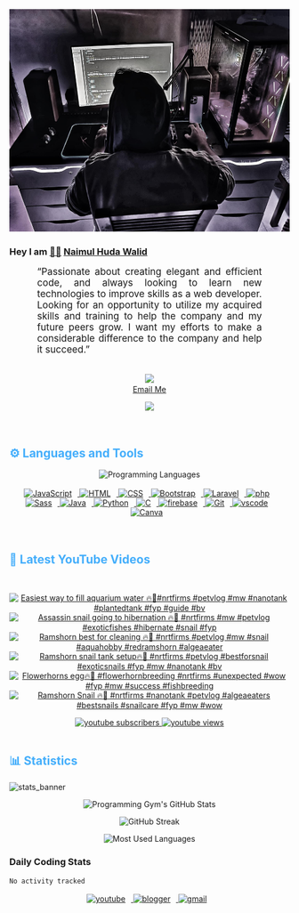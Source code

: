<!-- ![github_cover_banner](https://www.digitalsolutionservices.com/img/services/web%20development.gif)-->

<div align="center" style="display:block;">
    <img height="400px" width="100%" alt="github cover banner" src="https://raw.githubusercontent.com/NaimulHudaWalid/NaimulHudaWalid/main/272276268_3114779035434264_920860974401480824_n.jpg"/> 
</div>

### Hey I am [👨🏻‍][facebook] [Naimul Huda Walid][youtube]



<p align:"center" style="text-align: justify; margin: 0 50px; font-size: 17px;" >
   “Passionate about creating elegant and efficient code, and always looking to learn new technologies to improve skills as a web developer. Looking for an opportunity to utilize my acquired skills and training to help the company and my future peers grow. I want my efforts to make a considerable difference to the company and help it succeed.”
<br>
<br>
<div align="center">

![](https://visitor-badge.glitch.me/badge?page_id=NaimulHudaWalid)
    <br />
[Email Me](mailto:dev.naimulhuda@gmail.com)
</div>
</p>
<!-- Typing SVG by DenverCoder1 - https://github.com/DenverCoder1/readme-typing-svg -->
<p align="center">
<!--   <a href="https://github.com/DenverCoder1/readme-typing-svg"> -->
    <img src="https://readme-typing-svg.herokuapp.com?color=E22FE4&width=380&height=45&lines=Open-Source+Enthusiast;Learning+In+Public;Empowering+Others;Nice+To+Meet+You+...&center=true"></a>

</p>
<br>
<!-- Languages and Tools -->

<h2 style="color: #44AEFB">⚙️ Languages and Tools</h2>
<div align="center" style="display:block;">
    <img width="100px" alt="Programming Languages" src="https://user-images.githubusercontent.com/78341798/194531121-47b0119a-ce00-439d-b586-125f86acb098.png"/> 
</div>
<br>   
<!-- Icons Resources -->
<!-- https://devicon.dev/ -->
<!-- https://cdn.jsdelivr.net/npm/simple-icons@v3/icons/ -->
<div align="center">
  <a href="https://developer.mozilla.org/en-US/docs/Web/JavaScript" target="_blank" rel="noreferrer">
      <img  alt="JavaScript" height="50px" style="padding-right:10px;" src="https://cdn.jsdelivr.net/gh/devicons/devicon/icons/javascript/javascript-plain.svg"/>
  </a>
  
 
  <a href="https://developer.mozilla.org/en-US/docs/Web/HTML" target="_blank" rel="noreferrer">
      <img  alt="HTML" height="50px" style="padding-right:10px;" src="https://cdn.jsdelivr.net/gh/devicons/devicon/icons/html5/html5-original.svg"/>
  </a>
  <a href="https://developer.mozilla.org/en-US/docs/Web/CSS" target="_blank" rel="noreferrer">
      <img  alt="CSS" height="50px" style="padding-right:10px;" src="https://cdn.jsdelivr.net/gh/devicons/devicon/icons/css3/css3-original.svg"/>
  </a>
  <a href="https://getbootstrap.com/" target="_blank" rel="noreferrer">
      <img  alt="Bootstrap" height="50px" style="padding-right:10px;" src="https://cdn.jsdelivr.net/gh/devicons/devicon/icons/bootstrap/bootstrap-original.svg"/>
  </a> 
  <a href="https://laravel.com/" target="_blank" rel="noreferrer">
      <img  alt="Laravel" height="50px" style="padding-right:10px;" src="https://cdn.jsdelivr.net/gh/devicons/devicon/icons/laravel/laravel-plain.svg"/>
  </a>
  <a href="https://www.php.net/" target="_blank" rel="noreferrer">
      <img  alt="php" height="50px" style="padding-right:10px;" src="https://cdn.jsdelivr.net/gh/devicons/devicon/icons/php/php-original.svg"/>
  </a>
  <a href="https://sass-lang.com/" target="_blank" rel="noreferrer">
      <img  alt="Sass" height="50px" style="padding-right:10px;" src="https://cdn.jsdelivr.net/gh/devicons/devicon/icons/sass/sass-original.svg"/>
  </a>
  <a href="https://www.java.com/en/" target="_blank" rel="noreferrer">
      <img  alt="Java" height="50px" style="padding-right:10px;" src="https://cdn.jsdelivr.net/gh/devicons/devicon/icons/java/java-original.svg"/>
  </a>    
  <a href="https://www.python.org/" target="_blank" rel="noreferrer">
      <img  alt="Python" height="50px" style="padding-right:10px;" src="https://cdn.jsdelivr.net/gh/devicons/devicon/icons/python/python-original.svg"/>
  </a>
  <a href="https://www.cprogramming.com/" target="_blank" rel="noreferrer">
      <img  alt="C" height="50px" style="padding-right:10px;" src="https://cdn.jsdelivr.net/gh/devicons/devicon/icons/c/c-original.svg"/>
  </a>
  
  <a href="https://firebase.google.com/" target="_blank" rel="noreferrer">
      <img  alt="firebase" height="50px" style="padding-right:10px;" src="https://cdn.jsdelivr.net/gh/devicons/devicon/icons/firebase/firebase-plain.svg"/>
  </a>
 
  <a href="https://git-scm.com/" target="_blank" rel="noreferrer">
      <img  alt="Git" height="50px" style="padding-right:10px;" src="https://cdn.jsdelivr.net/gh/devicons/devicon/icons/git/git-original.svg"/>
  </a>
  
  <a href="https://code.visualstudio.com/" target="_blank" rel="noreferrer">
      <img  alt="vscode" height="50px" style="padding-right:10px;"src="https://cdn.jsdelivr.net/gh/devicons/devicon/icons/vscode/vscode-original.svg"/>
  </a>
  <a href="https://www.canva.com/" target="_blank" rel="noreferrer">
      <img  alt="Canva" height="50px" style="padding-right:10px;" src="https://cdn.jsdelivr.net/gh/devicons/devicon/icons/canva/canva-original.svg"/> 
  </a>
</div>
<br>
<br>

<!-- Latest YouTube Videos -->

<h2 style="color: #44AEFB">🎦 Latest YouTube Videos</h2>
<br />

<!-- Resource/Reference: https://github.com/DenverCoder1/github-readme-youtube-cards -->
<div class="youtube videos cards" align="center">

<!-- BEGIN YOUTUBE-CARDS -->
[![Easiest way to fill aquarium water 🔥🖤#nrtfirms #petvlog #mw #nanotank #plantedtank #fyp #guide #bv](https://ytcards.demolab.com/?id=Nw4rz1bBLeo&title=Easiest+way+to+fill+aquarium+water+%F0%9F%94%A5%F0%9F%96%A4%23nrtfirms+%23petvlog+%23mw+%23nanotank+%23plantedtank+%23fyp+%23guide+%23bv&lang=en&timestamp=1707266881&background_color=%230d1117&title_color=%23ffffff&stats_color=%23dedede&max_title_lines=1&width=250&border_radius=5 "Easiest way to fill aquarium water 🔥🖤#nrtfirms #petvlog #mw #nanotank #plantedtank #fyp #guide #bv")](https://www.youtube.com/watch?v=Nw4rz1bBLeo)
[![Assassin snail going to hibernation 🔥🖤 #nrtfirms #mw #petvlog #exoticfishes #hibernate #snail #fyp](https://ytcards.demolab.com/?id=tQnGKOKLrJI&title=Assassin+snail+going+to+hibernation+%F0%9F%94%A5%F0%9F%96%A4+%23nrtfirms+%23mw+%23petvlog+%23exoticfishes+%23hibernate+%23snail+%23fyp&lang=en&timestamp=1707223516&background_color=%230d1117&title_color=%23ffffff&stats_color=%23dedede&max_title_lines=1&width=250&border_radius=5 "Assassin snail going to hibernation 🔥🖤 #nrtfirms #mw #petvlog #exoticfishes #hibernate #snail #fyp")](https://www.youtube.com/watch?v=tQnGKOKLrJI)
[![Ramshorn best for cleaning 🔥🖤 #nrtfirms #petvlog #mw #snail #aquahobby #redramshorn #algeaeater](https://ytcards.demolab.com/?id=hrkk1F_BRTc&title=Ramshorn+best+for+cleaning+%F0%9F%94%A5%F0%9F%96%A4+%23nrtfirms+%23petvlog+%23mw+%23snail+%23aquahobby+%23redramshorn+%23algeaeater&lang=en&timestamp=1707219712&background_color=%230d1117&title_color=%23ffffff&stats_color=%23dedede&max_title_lines=1&width=250&border_radius=5 "Ramshorn best for cleaning 🔥🖤 #nrtfirms #petvlog #mw #snail #aquahobby #redramshorn #algeaeater")](https://www.youtube.com/watch?v=hrkk1F_BRTc)
[![Ramshorn snail tank setup🔥🖤 #nrtfirms #petvlog #bestforsnail #exoticsnails  #fyp #mw #nanotank #bv](https://ytcards.demolab.com/?id=ll6uVa4Ht_w&title=Ramshorn+snail+tank+setup%F0%9F%94%A5%F0%9F%96%A4+%23nrtfirms+%23petvlog+%23bestforsnail+%23exoticsnails++%23fyp+%23mw+%23nanotank+%23bv&lang=en&timestamp=1707196749&background_color=%230d1117&title_color=%23ffffff&stats_color=%23dedede&max_title_lines=1&width=250&border_radius=5 "Ramshorn snail tank setup🔥🖤 #nrtfirms #petvlog #bestforsnail #exoticsnails  #fyp #mw #nanotank #bv")](https://www.youtube.com/watch?v=ll6uVa4Ht_w)
[![Flowerhorns egg🔥🖤 #flowerhornbreeding #nrtfirms #unexpected #wow #fyp #mw #success #fishbreeding](https://ytcards.demolab.com/?id=A1queB_9tbg&title=Flowerhorns+egg%F0%9F%94%A5%F0%9F%96%A4+%23flowerhornbreeding+%23nrtfirms+%23unexpected+%23wow+%23fyp+%23mw+%23success+%23fishbreeding&lang=en&timestamp=1707145138&background_color=%230d1117&title_color=%23ffffff&stats_color=%23dedede&max_title_lines=1&width=250&border_radius=5 "Flowerhorns egg🔥🖤 #flowerhornbreeding #nrtfirms #unexpected #wow #fyp #mw #success #fishbreeding")](https://www.youtube.com/watch?v=A1queB_9tbg)
[![Ramshorn Snail 🔥🖤 #nrtfirms #nanotank #petvlog #algeaeaters #bestsnails #snailcare #fyp #mw #wow](https://ytcards.demolab.com/?id=rJZfbL4zYhA&title=Ramshorn+Snail+%F0%9F%94%A5%F0%9F%96%A4+%23nrtfirms+%23nanotank+%23petvlog+%23algeaeaters+%23bestsnails+%23snailcare+%23fyp+%23mw+%23wow&lang=en&timestamp=1707137481&background_color=%230d1117&title_color=%23ffffff&stats_color=%23dedede&max_title_lines=1&width=250&border_radius=5 "Ramshorn Snail 🔥🖤 #nrtfirms #nanotank #petvlog #algeaeaters #bestsnails #snailcare #fyp #mw #wow")](https://www.youtube.com/watch?v=rJZfbL4zYhA)
<!-- END YOUTUBE-CARDS -->
</div>

<!-- Begin Youtube Buttons -->
<!-- Resource/Reference:  https://github.com/DenverCoder1/custom-icon-badges -->
<div class="youtube buttons" align="center">
    <a href="https://www.youtube.com/channel/UCa3YaFwzSII0kKg3Nads2dQ"  target="_blank">
        <img alt="youtube subscribers" src="https://img.shields.io/youtube/channel/subscribers/UCa3YaFwzSII0kKg3Nads2dQ?logo=youtube&logoColor=red&style=for-the-badge"/>
    </a> 
    <a href="https://www.youtube.com/channel/UCa3YaFwzSII0kKg3Nads2dQ"  target="_blank">
        <img alt="youtube views" src="https://custom-icon-badges.demolab.com/youtube/channel/views/UCa3YaFwzSII0kKg3Nads2dQ?color=%23E05D44&logo=eye&logoColor=white&style=for-the-badge&labelColor=#555555"/>
    </a> 
</div>
<br>
<!-- End Youtube Buttons -->

<!-- Statistics -->

<h2 style="color: #44AEFB">📊 Statistics</h2>

![stats_banner](https://user-images.githubusercontent.com/78341798/194534778-d662496c-ae00-4e8d-ae9b-b90912054e7f.gif)

<!-- Begin Stats Cards -->
<!-- Resources:  -->
<!-- Github & Languages Stats: https://github.com/naimul15-12090/github-readme-stats --> 
<!-- Streak Stats: https://github.com/denvercoder1/github-readme-streak-stats -->
<!-- Change the value after ?username= to your GitHub username. -->
<div class="stats" align="center">

![Programming Gym's GitHub Stats](https://github-readme-stats.vercel.app/api?username=NaimulHudaWalid&hide=stars&count_private=true&show_icons=true&theme=algolia&border_radius=20)

![GitHub Streak](https://streak-stats.demolab.com?user=NaimulHudaWalid&count_private=true&theme=algolia&border_radius=22)

![Most Used Languages](https://github-readme-stats.vercel.app/api/top-langs/?username=NaimulHudaWalid&langs_count=8&layout=compact&show_icons=true&theme=algolia&border_radius=20)
    
<!-- ![Top Langs](https://github-readme-stats.vercel.app/api/top-langs/?username=naimul15-12090&langs_count=8) -->
<!-- [![Top Langs](https://github-readme-stats.vercel.app/api/top-langs/?username=naimul15-12090&layout=compact)](https://github.com/anuraghazra/github-readme-stats)
 -->
    
</div>
<!--  End Stats Cards -->



### Daily Coding Stats
<!--START_SECTION:waka-->

```txt
No activity tracked
```

<!--END_SECTION:waka-->
<!-- Begin Footer -->
<!-- Icons Resources -->
<!-- https://devicon.dev/ -->
<div class="footer" align="center" style="margin:15px;">
    <a href="https://www.youtube.com/channel/UCa3YaFwzSII0kKg3Nads2dQ" target="_blank">
        <img  style="margin:0 10px 10px 0;" src="https://user-images.githubusercontent.com/78341798/194531650-698ef1b1-9cbd-4b4f-96ef-5a2ec4b5d7e6.svg" alt="youtube" width="40px"/>
    </a>
    <a href="https://www.linkedin.com/in/naimulhudawalid/" target="_blank">
        <img style="margin:0 10px 10px 0;" src="https://user-images.githubusercontent.com/78341798/194531458-b5dfeb1b-bad5-4dfa-909a-2e402262db9a.svg" alt="blogger" width="40px"/>
    </a>
    <a href="mailto:dev.naimulhuda@gmail.com" target="_blank">
        <img style="margin:0 10px 10px 0;" src="https://user-images.githubusercontent.com/78341798/194531383-ddb2b774-5bb9-491c-b601-4a4a7d9792fb.svg" alt="gmail" width="40px"/>
    </a>
</div>
<!-- End Footer -->

[youtube]: https://www.youtube.com/channel/UCa3YaFwzSII0kKg3Nads2dQ
[facebook]: https://www.facebook.com/profile.php?id=100007065945838
